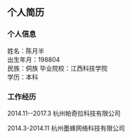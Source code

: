 ## 个人简历
### 个人信息

姓名：陈月半  
出生年月：198804  
民族：侗族
毕业院校：江西科技学院          
学历：本科

 
### 工作经历

2014.11--2017.3  杭州帕奇拉科技有限公司 

2014.3-2014.11   杭州墨蜂网络科技有限公司


  
